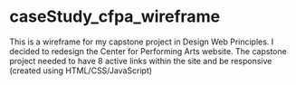 # caseStudy_cfpa_wireframe
<p>This is a wireframe for my capstone project in Design Web Principles. I decided to redesign the Center for Performing Arts website. The capstone project needed to have 8 active links within the site and be responsive (created using HTML/CSS/JavaScript)</p>
